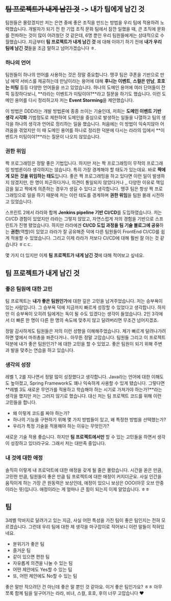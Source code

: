 

## ~~팀 프로젝트가 내게 남긴 것~~ -> 내가 팀에게 남긴 것

 팀원들은 몰랐겠지만 저는 은연 중에 좋은 조직을 만드는 방법을 우리 팀에 적용하려 노력했습니다. 개발자가 되기 전 한 기업 조직 문화 팀에서 잠깐 일했을 때, 큰 조직에 문화를 전파하는 것이 많이 어려웠던 것 같은데, 6명 뿐인 우리 팀원들에게는 상대적으로 수월했습니다. 지금부터 **팀 프로젝트가 내게 남긴 것** 에 대해 이야기 하기 전에 **내가 우리 팀에 남긴 것**들을 조금 말하고 넘어가겠습니다 ㅎ.

### 하나의 언어

팀원들이 하나의 언어를 사용하는 것은 정말 중요합니다. 땡쿠 팀은 쿠폰을 기반으로 만남 예약 서비스를 제공하는데 만남이라는 용어에 대해 **후니는 이벤트**, **스컬은 만남**, **호호는 미팅** 등등 다양한 언어들을 쓰고 있었습니다. 하나의 도메인 용어에 여러 단어들이 잔뜩 등장하다보니, **라라는 이벤트가 미팅이야?**라고 질문을 하기도 했습니다. 이런 도메인 용어를 다시 정리하고자 저는 **Event Storming**을 제안했습니다.

이 방법은 DDD라는 개발 방법론에 종종 쓰이는 기술인데, 저희는 **도메인 이벤트 기반 생각 시각화** 기법정도로 제한하여 도메인을 중심으로 발생하는 일들을 나열하고 팀의 생각을 하나의 생각과 언어로 정리하는 일을 했습니다. 처음에는 이 방법이 익숙지않아 어려움을 겪었지만 이 때 도메인 용어를 하나로 정리한 덕분에 다시는 라라의 입에서 **이벤트가 미팅이야?**라는 질문이 나오지 않았습니다.

 ### 권한 위임

짝 프로그래밍은 정말 좋은 기법입니다. 하지만 저는 짝 프로그래밍이 무적의 프로그래밍 방법론이라 생각하지는 않습니다. 특히 가장 경계해야 할 태도가 있는데요. 바로 **짝에게 모든 것을 위임하는 태도**입니다. 좋은 짝 프로그래밍을 하고 있다면 이런 일이 발생하지 않겠지만, 한 명이 피곤하다거나, 의견이 통일되지 않았다거나 ,, 다양한 이유로 책임감을 잃고 짝에게 의존하는 경우가 생길 수 있다고 생각합니다. 땡쿠 팀은 항상 짝 프로그래밍으로 일을 하기 때문에 저는 이런 태도를 경계하며 **권한 위임**을 팀원 몰래 시전하고 있었습니다.

스프린트 2에서 라라와 함께 **Jenkins pipeline 기반 CI/CD**를 도입하였습니다. 저는 CI/CD 경험이 있었지만 라라는 그렇지 않았고, 자연스럽게 저의 경험을 기반으로 스프린트가 진행 됐었습니다. 하지만 라라에겐 **CI/CD 도입 과정을 팀 기술 블로그에 공유**하는 **권한**(역할)이 있었고 라라가 잘 공유해준 덕에 다른 팀원들이 FrontEnd CI/CD를 쉽게 적용할 수 있었습니다. 그리고 이제 라라가 저보다 CI/CD에 대해 훨씬 잘 아는 것 같습니다 ㅎㄷㄷ.

몇 가지 더 있지만 이제 **팀 프로젝트가 내게 남긴 것**에 대해 적어보고 싶네요.

## 팀 프로젝트가 내게 남긴 것

### 좋은 팀원에 대한 고민

팀 프로젝트는 **내가 좋은 팀원인가**에 대한 깊은 고민을 남겨주었습니다. 저는 승부욕이 있는 사람입니다. 그 승부욕 덕에 지금까지 빠르게 성장할 수 있었다고 생각합니다. 하지만 이 승부욕이 오히려 팀에게는 독이 될 수도 있겠다는 생각이 들었습니다. 2인 3각에서 더 빠른 한 명이 다른 한 명의 속도에 맞추지 않고 달려버리면 무조건 넘어지겠죠. 

정말 감사하게도 팀원들은 저의 이런 성향을 이해해주었습니다. 제가 빠르게 달려나가려 하면 옆에서 마취총을 쏴준다거나.. 아무튼 정말 고맙습니다. 팀원들 그리고 이 프로젝트 덕분에 내가 좋은 팀원인가? 에 대한 고민을 할 수 있었고. 좋은 팀원이 되기 위해 주변과 발을 맞추는 연습을 하고 있습니다.

### 생각의 성장

레벨 1, 2를 지나면서 정말 많이 성장했다고 생각합니다. Java라는 언어에 대한 이해도도 높아졌고, Spring Framework도 꽤나 익숙하게 사용할 수 있게 됐습니다. 그렇다면 **레벨 3도 새로운 무언가를 적용하고 학습해야 하는 시기로 가져가야 하는가?**라는 생각을 했지만 저는 그러지 않기로 했습니다. 대신 저는 팀 프로젝트 코드를 위해 이런 고민들을 합니다.

* 왜 이렇게 코드를 짜야 하는가?
* 하나의 기능을 구현하기 위해 몇 가지 방법들이 있고, 왜 특정한 방법을 선택했는가?
* 우리가 특정 기술을 적용해야 하는 이유는 무엇인가?

새로운 기술 적용 좋습니다. 하지만 **팀 프로젝트에서만** 할 수 있는 고민들을 하면서 생각이 성장하고 있더라구요. 그래서 저는 대만족 중입니다.

### 내 것에 대한 애정

솔직히 이렇게 내 프로덕트에 대한 애정을 갖게 될 줄은 몰랐습니다. 시간을 쏟은 만큼, 고민한 만큼, 팀원들이 좋은 만큼 팀 프로젝트에 대한 애정이 커지더군요. 사실 인간을 움직이게 하는 가장 큰 원동력은 보상인데, 애정이 있으니 보상은 OOO(아웃 오브 안중이라는 뜻)입니다. 애정이라는 게 얼마나 큰 힘이 되는지 이제 알았습니다. ㅎㅎ

## 팀

3레벨 막바지로 달려가고 있는 지금, 사실 어떤 특성을 가진 팀이 좋은 팀인지는 전혀 모르겠습니다. 그런데 우리 팀에 대한 제 생각을 마구잡이로 적어보니 이런 말들이 적혀있네요.

* 분위기가 좋은 팀
* 즐거운 팀
* 같이 있으면 편한 팀
* 자유롭게 의견을 나눌 수 있는 팀
* 어떤 제안에도 Yes할 수 있는 팀
* 또, 어떤 제안에도 No할 수 있는 팀

좋은 말만 적으려던 건 아닌데 좋은 말 뿐인 것 같아요. 이거 좋은 팀인가요? ㅎㅎ 아무쪼록 함께 팀을 일구어가는 라라, 비녀, 스컬, 호호, 후이 너무 고맙습니다 ❤️